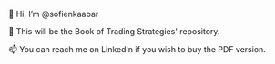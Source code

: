 👋 Hi, I’m @sofienkaabar

👀 This will be the Book of Trading Strategies' repository.

📫 You can reach me on LinkedIn if you wish to buy the PDF version.
